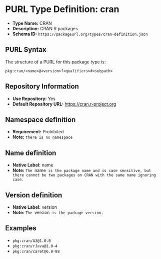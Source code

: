 <!--  NOTE: Auto-generated from the JSON PURL type definition.
Do not manually edit this file. Edit the JSON type definition instead. -->

# PURL Type Definition: cran

- **Type Name:** CRAN
- **Description:** CRAN R packages
- **Schema ID:** `https://packageurl.org/types/cran-definition.json`

## PURL Syntax

The structure of a PURL for this package type is:

    pkg:cran/<name>@<version>?<qualifiers>#<subpath>

## Repository Information

- **Use Repository:** Yes
- **Default Repository URL:** https://cran.r-project.org

## Namespace definition

- **Requirement:** Prohibited
- **Note:** `there is no namespace`

## Name definition

- **Native Label:** name
- **Note:** `The `name` is the package name and is case sensitive, but there cannot be two packages on CRAN with the same name ignoring case.`

## Version definition

- **Native Label:** version
- **Note:** `The `version` is the package version.`

## Examples

- `pkg:cran/A3@1.0.0`
- `pkg:cran/rJava@1.0-4`
- `pkg:cran/caret@6.0-88`
